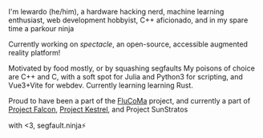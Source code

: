 I'm lewardo (he/him), a hardware hacking nerd, machine learning enthusiast, web development hobbyist, C++ aficionado, and in my spare time a parkour ninja 

Currently working on _spectacle_, an open-source, accessible augmented reality platform!

Motivated by food mostly, or by squashing segfaults
My poisons of choice are C++ and C, with a soft spot for Julia and Python3 for scripting, and Vue3+Vite for webdev. Currently learning learning Rust.

Proud to have been a part of the [FluCoMa](https://github.com/FluCoMa) project, and currently a part of [Project Falcon](https://github.com/Project-Falcon), [Project Kestrel](https://github.com/Kestrel-Avionics), and Project SunStratos

with <3, segfault.ninja⚡
